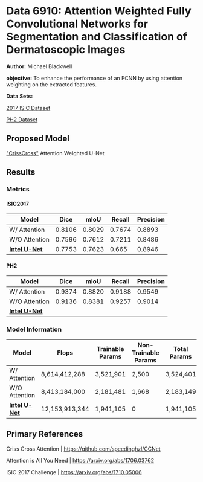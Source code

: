 # Data 6910: Attention Weighted Fully Convolutional Networks for Segmentation and Classification of Dermatoscopic Images 

**Author:** Michael Blackwell

**objective:** To enhance the performance of an FCNN by using attention weighting on the extracted features. 

**Data Sets:** 
 
[2017 ISIC Dataset](https://challenge.isic-archive.com/data/#2017)

[PH2 Dataset](https://www.fc.up.pt/addi/ph2%20database.html)


## Proposed Model

["CrissCross"](https://github.com/speedinghzl/CCNet) Attention Weighted U-Net

## Results

### Metrics

#### ISIC2017

| Model                                              | Dice    | mIoU   | Recall     | Precision | 
|----------------------------------------------------|---------|--------|------------|-----------|
| W/ Attention                                       | 0.8106  | 0.8029 |  0.7674    |   0.8893  |
| W/O Attention                                      | 0.7596  | 0.7612 |  0.7211    |   0.8486  |
| [**Intel U-Net**](https://github.com/IntelAI/unet) | 0.7753  | 0.7623 |  0.665     |  0.8946   |

#### PH2

| Model                                              | Dice    | mIoU | Recall   | Precision | 
|----------------------------------------------------|---------|------|----------|---------|
| W/ Attention                                       | 0.9374  | 0.8820 |  0.9188  |   0.9549 |
| W/O Attention                                      | 0.9136  | 0.8381 |  0.9257  |   0.9014 |
| [**Intel U-Net**](https://github.com/IntelAI/unet) |   |  |       |     |



### Model Information
| Model         | Flops          | Trainable Params | Non-Trainable Params | Total Params | 
|---------------|----------------|------------------|----------------------|--------------|
| W/ Attention  | 8,614,412,288  | 3,521,901        | 2,500                | 3,524,401    |
| W/O Attention | 8,413,184,000  | 2,181,481        | 1,668                | 2,183,149    |
| [**Intel U-Net**](https://github.com/IntelAI/unet)     | 12,153,913,344 | 1,941,105        | 0                    | 1,941,105    |

## Primary References

Criss Cross Attention |  https://github.com/speedinghzl/CCNet

Attention is All You Need | https://arxiv.org/abs/1706.03762

ISIC 2017 Challenge | https://arxiv.org/abs/1710.05006
